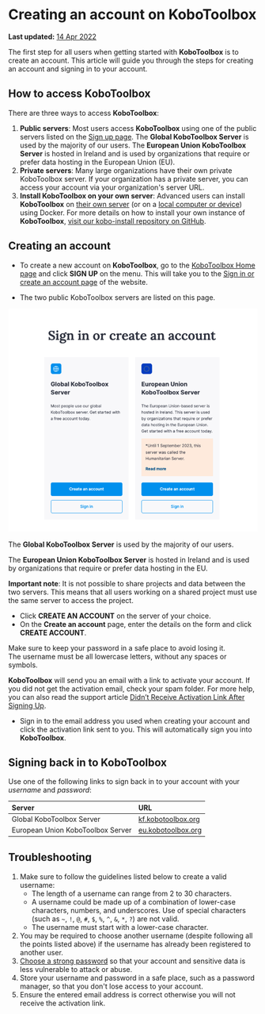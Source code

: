 # Creating an account on KoboToolbox

**Last updated:**
<a href="https://github.com/kobotoolbox/docs/blob/b0f369c77dd56f1a5d5cd2a4acc207fe74ed629f/source/creating_account.md" class="reference">14
Apr 2022</a>

The first step for all users when getting started with **KoboToolbox** is to
create an account. This article will guide you through the steps for creating an
account and signing in to your account.

## How to access KoboToolbox

There are three ways to access **KoboToolbox**:

1. **Public servers**: Most users access **KoboToolbox** using one of the public servers listed on the [Sign up page](https://www.kobotoolbox.org/sign-up/). The **Global KoboToolbox Server** is used by the majority of our users. The **European Union KoboToolbox Server** is hosted in Ireland and is used by organizations that require or prefer data hosting in the European Union (EU).
1. **Private servers**: Many large organizations have their own private KoboToolbox server. If your organization has a private server, you can access your account via your organization's server URL.
1. **Install KoboToolbox on your own server**: Advanced users can install
   **KoboToolbox** on [their own server](kobo_your_servers.md) (or on a
   [local computer or device](kobo_local_computer.md)) using Docker. For more
   details on how to install your own instance of **KoboToolbox**,
   [visit our kobo-install repository on GitHub](https://github.com/kobotoolbox/kobo-install).

## Creating an account

-   To create a new account on **KoboToolbox**, go to the
    [KoboToolbox Home page](https://kobotoolbox.org) and click **SIGN UP** on the
    menu. This will take you to the [Sign in or create an account page](https://www.kobotoolbox.org/sign-up/) of the website.

-  The two public KoboToolbox servers are listed on this page.

![KoboToolbox servers](images/creating_account/servers-2023.png)

The **Global KoboToolbox Server** is used by the majority of our users.

The **European Union KoboToolbox Server** is hosted in Ireland and is used by organizations that require or prefer data hosting in the EU.

<p class="note">
  <b>Important note</b>: It is not possible to share projects and data between the two servers. This means that all users working on a shared project must use the same server to access the project.
</p>

-   Click **CREATE AN ACCOUNT** on the server of your choice.
-   On the **Create an account** page, enter the details on the form and click
    **CREATE ACCOUNT**.

<p class="note">
  Make sure to keep your password in a safe place to avoid losing it. <br />
  The username must be all lowercase letters, without any spaces or symbols.
</p>

**KoboToolbox** will send you an email with a link to activate your account. If
you did not get the activation email, check your spam folder. For more help, you
can also read the support article
[Didn’t Receive Activation Link After Signing Up](activation_link.md).

-   Sign in to the email address you used when creating your account and click
    the activation link sent to you. This will automatically sign you into
    **KoboToolbox**.

## Signing back in to KoboToolbox

Use one of the following links to sign back in to your account with your
_username_ and _password_:

| Server      | URL                                                                                                   |
| :---------- | :---------------------------------------------------------------------------------------------------- |
| Global KoboToolbox Server | <a href="https://kf.kobotoolbox.org" class="reference">kf.kobotoolbox.org</a> |
| European Union KoboToolbox Server | <a href="https://eu.kobotoolbox.org" class="reference">eu.kobotoolbox.org</a>                         |

## Troubleshooting

1. Make sure to follow the guidelines listed below to create a valid username:
    - The length of a username can range from 2 to 30 characters.
    - A username could be made up of a combination of lower-case characters,
      numbers, and underscores. Use of special characters (such as `~`, `!`,
      `@`, `#`, `$`, `%`, `^`, `&`, `*`, `?`) are not valid.
    - The username must start with a lower-case character.
2. You may be required to choose another username (despite following all the
   points listed above) if the username has already been registered to another
   user.
3. [Choose a strong password](https://support.microsoft.com/en-us/windows/create-and-use-strong-passwords-c5cebb49-8c53-4f5e-2bc4-fe357ca048eb)
   so that your account and sensitive data is less vulnerable to attack or
   abuse.
4. Store your username and password in a safe place, such as a password manager,
   so that you don't lose access to your account.
5. Ensure the entered email address is correct otherwise you will not receive
   the activation link.
